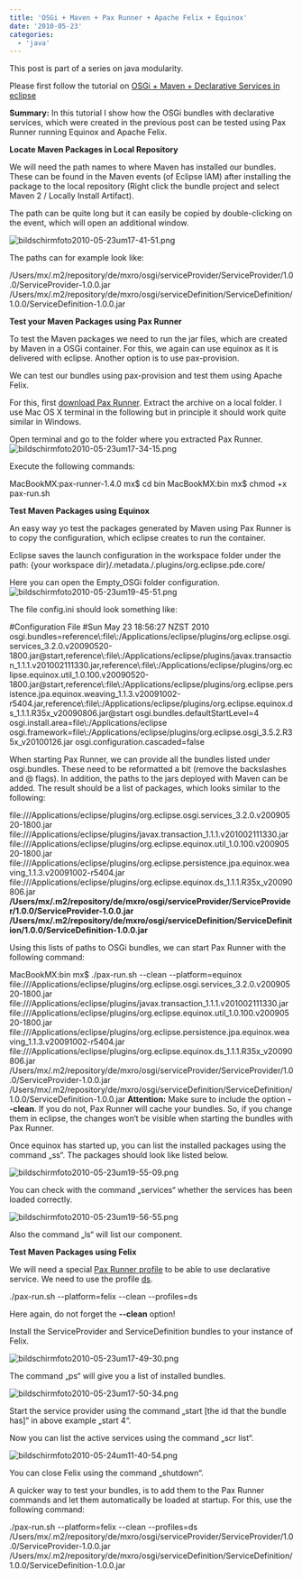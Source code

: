 ```yaml
---
title: 'OSGi + Maven + Pax Runner + Apache Felix + Equinox'
date: '2010-05-23'
categories:
  - 'java'
---
```


This post is part of a series on java modularity.

Please first follow the tutorial on [OSGi + Maven + Declarative Services in eclipse](http://maxrohde.com/2010/05/23/osgi-maven-declarative-services-eclipse/)

**Summary:** In this tutorial I show how the OSGi bundles with declarative services, which were created in the previous post can be tested using Pax Runner running Equinox and Apache Felix.

**Locate Maven Packages in Local Repository**

We will need the path names to where Maven has installed our bundles. These can be found in the Maven events (of Eclipse IAM) after installing the package to the local repository (Right click the bundle project and select Maven 2 / Locally Install Artifact).

The path can be quite long but it can easily be copied by double-clicking on the event, which will open an additional window.

![bildschirmfoto2010-05-23um17-41-51.png](images/bildschirmfoto2010-05-23um17-41-51.png)

The paths can for example look like:

/Users/mx/.m2/repository/de/mxro/osgi/serviceProvider/ServiceProvider/1.0.0/ServiceProvider-1.0.0.jar /Users/mx/.m2/repository/de/mxro/osgi/serviceDefinition/ServiceDefinition/1.0.0/ServiceDefinition-1.0.0.jar

**Test your Maven Packages using Pax Runner**

To test the Maven packages we need to run the jar files, which are created by Maven in a OSGi container. For this, we again can use equinox as it is delivered with eclipse. Another option is to use pax-provision.

We can test our bundles using pax-provision and test them using Apache Felix.

For this, first [download Pax Runner](http://paxrunner.ops4j.org/display/paxrunner/Download). Extract the archive on a local folder. I use Mac OS X terminal in the following but in principle it should work quite similar in Windows.

Open terminal and go to the folder where you extracted Pax Runner. ![bildschirmfoto2010-05-23um17-34-15.png](images/bildschirmfoto2010-05-23um17-34-15.png)

Execute the following commands:

MacBookMX:pax-runner-1.4.0 mx$ cd bin MacBookMX:bin mx$ chmod +x pax-run.sh

**Test Maven Packages using Equinox**

An easy way yo test the packages generated by Maven using Pax Runner is to copy the configuration, which eclipse creates to run the container.

Eclipse saves the launch configuration in the workspace folder under the path: {your workspace dir}/.metadata./.plugins/org.eclipse.pde.core/

Here you can open the Empty_OSGi folder configuration. ![bildschirmfoto2010-05-23um19-45-51.png](images/bildschirmfoto2010-05-23um19-45-51.png)

The file config.ini should look something like:

#Configuration File #Sun May 23 18:56:27 NZST 2010 osgi.bundles=reference\\:file\\:/Applications/eclipse/plugins/org.eclipse.osgi.services_3.2.0.v20090520-1800.jar@start,reference\\:file\\:/Applications/eclipse/plugins/javax.transaction_1.1.1.v201002111330.jar,reference\\:file\\:/Applications/eclipse/plugins/org.eclipse.equinox.util_1.0.100.v20090520-1800.jar@start,reference\\:file\\:/Applications/eclipse/plugins/org.eclipse.persistence.jpa.equinox.weaving_1.1.3.v20091002-r5404.jar,reference\\:file\\:/Applications/eclipse/plugins/org.eclipse.equinox.ds_1.1.1.R35x_v20090806.jar@start osgi.bundles.defaultStartLevel=4 osgi.install.area=file\\:/Applications/eclipse osgi.framework=file\\:/Applications/eclipse/plugins/org.eclipse.osgi_3.5.2.R35x_v20100126.jar osgi.configuration.cascaded=false

When starting Pax Runner, we can provide all the bundles listed under osgi.bundles. These need to be reformatted a bit (remove the backslashes and @ flags). In addition, the paths to the jars deployed with Maven can be added. The result should be a list of packages, which looks similar to the following:

file:///Applications/eclipse/plugins/org.eclipse.osgi.services_3.2.0.v20090520-1800.jar file:///Applications/eclipse/plugins/javax.transaction_1.1.1.v201002111330.jar file:///Applications/eclipse/plugins/org.eclipse.equinox.util_1.0.100.v20090520-1800.jar file:///Applications/eclipse/plugins/org.eclipse.persistence.jpa.equinox.weaving_1.1.3.v20091002-r5404.jar file:///Applications/eclipse/plugins/org.eclipse.equinox.ds_1.1.1.R35x_v20090806.jar **/Users/mx/.m2/repository/de/mxro/osgi/serviceProvider/ServiceProvider/1.0.0/ServiceProvider-1.0.0.jar /Users/mx/.m2/repository/de/mxro/osgi/serviceDefinition/ServiceDefinition/1.0.0/ServiceDefinition-1.0.0.jar**

Using this lists of paths to OSGi bundles, we can start Pax Runner with the following command:

MacBookMX:bin mx$ ./pax-run.sh --clean --platform=equinox file:///Applications/eclipse/plugins/org.eclipse.osgi.services_3.2.0.v20090520-1800.jar file:///Applications/eclipse/plugins/javax.transaction_1.1.1.v201002111330.jar file:///Applications/eclipse/plugins/org.eclipse.equinox.util_1.0.100.v20090520-1800.jar file:///Applications/eclipse/plugins/org.eclipse.persistence.jpa.equinox.weaving_1.1.3.v20091002-r5404.jar file:///Applications/eclipse/plugins/org.eclipse.equinox.ds_1.1.1.R35x_v20090806.jar /Users/mx/.m2/repository/de/mxro/osgi/serviceProvider/ServiceProvider/1.0.0/ServiceProvider-1.0.0.jar /Users/mx/.m2/repository/de/mxro/osgi/serviceDefinition/ServiceDefinition/1.0.0/ServiceDefinition-1.0.0.jar **Attention:** Make sure to include the option **\--clean**. If you do not, Pax Runner will cache your bundles. So, if you change them in eclipse, the changes won‘t be visible when starting the bundles with Pax Runner.

Once equinox has started up, you can list the installed packages using the command „ss“. The packages should look like listed below.

![bildschirmfoto2010-05-23um19-55-09.png](images/bildschirmfoto2010-05-23um19-55-09.png)

You can check with the command „services“ whether the services has been loaded correctly.

![bildschirmfoto2010-05-23um19-56-55.png](images/bildschirmfoto2010-05-23um19-56-55.png)

Also the command „ls“ will list our component.

**Test Maven Packages using Felix**

We will need a special [Pax Runner profile](http://paxrunner.ops4j.org/display/paxrunner/Profiles) to be able to use declarative service. We need to use the profile [ds](http://paxrunner.ops4j.org/display/paxrunner/Pax+Runner+profiles+list).

./pax-run.sh --platform=felix --clean --profiles=ds

Here again, do not forget the **\--clean** option!

Install the ServiceProvider and ServiceDefinition bundles to your instance of Felix.

![bildschirmfoto2010-05-23um17-49-30.png](images/bildschirmfoto2010-05-23um17-49-30.png)

The command „ps“ will give you a list of installed bundles.

![bildschirmfoto2010-05-23um17-50-34.png](images/bildschirmfoto2010-05-23um17-50-34.png)

Start the service provider using the command „start \[the id that the bundle has\]“ in above example „start 4“.

Now you can list the active services using the command „scr list“.

![bildschirmfoto2010-05-24um11-40-54.png](images/bildschirmfoto2010-05-24um11-40-54.png)

You can close Felix using the command „shutdown“.

A quicker way to test your bundles, is to add them to the Pax Runner commands and let them automatically be loaded at startup. For this, use the following command:

./pax-run.sh --platform=felix --clean --profiles=ds /Users/mx/.m2/repository/de/mxro/osgi/serviceProvider/ServiceProvider/1.0.0/ServiceProvider-1.0.0.jar /Users/mx/.m2/repository/de/mxro/osgi/serviceDefinition/ServiceDefinition/1.0.0/ServiceDefinition-1.0.0.jar
